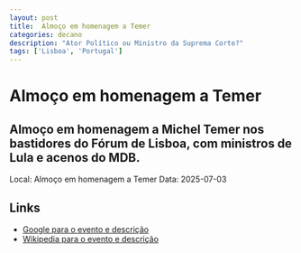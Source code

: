 ```yaml
---
layout: post
title:  Almoço em homenagem a Temer
categories: decano
description: "Ator Político ou Ministro da Suprema Corte?"
tags: ['Lisboa', 'Portugal']
---
```


# Almoço em homenagem a Temer
## Almoço em homenagem a Michel Temer nos bastidores do Fórum de Lisboa, com ministros de Lula e acenos do MDB.
Local: Almoço em homenagem a Temer
Data: 2025-07-03

## Links 
- [Google para o evento e descrição](https://www.google.com/search?q=Gilmar%20Mendes%20%2B%20Almo%C3%A7o%20em%20homenagem%20a%20Temer%20Almo%C3%A7o%20em%20homenagem%20a%20Michel%20Temer%20nos%20bastidores%20do%20F%C3%B3rum%20de%20Lisboa%2C%20com%20ministros%20de%20Lula%20e%20acenos%20do%20MDB.%20Lisboa%2C%20Portugal)
- [Wikipedia para o evento e descrição](https://en.wikipedia.org/w/index.php?search=Gilmar%20Mendes%20%2B%20Almo%C3%A7o%20em%20homenagem%20a%20Temer%20Almo%C3%A7o%20em%20homenagem%20a%20Michel%20Temer%20nos%20bastidores%20do%20F%C3%B3rum%20de%20Lisboa%2C%20com%20ministros%20de%20Lula%20e%20acenos%20do%20MDB.%20Lisboa%2C%20Portugal)
